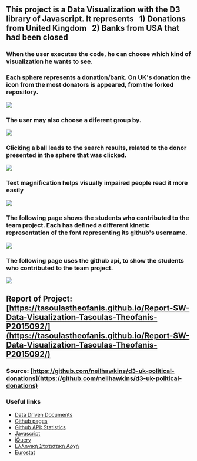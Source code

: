 ## This project is a Data Visualization with the D3 library of Javascript. It represents &nbsp;&nbsp;1) Donations from United Kingdom &nbsp;&nbsp;2) Banks from USA that had been closed

### When the user executes the code, he can choose which kind of visualization he wants to see. 
### Each sphere represents a donation/bank. On UK's donation the icon from the most donators is appeared, from the forked repository. 

<img src="https://i.imgur.com/Qj09L7b.png"/>  

### The user may also choose a diferent group by.

<img src="https://i.imgur.com/tqpRnFB.png"/>
  
### Clicking a ball leads to the search results, related to the donor presented in the sphere that was clicked.

<img src="https://i.imgur.com/g1bwDDT.png"/>  

### Text magnification helps visually impaired people read it more easily

<img src="https://i.imgur.com/ssfQUZg.png"/>  

### The following page shows the students who contributed to the team project. Each has defined a different kinetic representation of the font representing its github's username.

<img src="https://i.imgur.com/zqy63XT.gif"/>  

### The following page uses the github api, to show the students who contributed to the team project. 

<img src="https://i.imgur.com/E64zuIK.png"/> 

## Report of Project: [https://tasoulastheofanis.github.io/Report-SW-Data-Visualization-Tasoulas-Theofanis-P2015092/](https://tasoulastheofanis.github.io/Report-SW-Data-Visualization-Tasoulas-Theofanis-P2015092/)

### Source: [https://github.com/neilhawkins/d3-uk-political-donations](https://github.com/neilhawkins/d3-uk-political-donations)

### Useful links

* [Data Driven Documents](https://d3js.org/)
* [Github pages](https://pages.github.com/)
* [Github API: Statistics](https://developer.github.com/v3/repos/statistics/)
* [Javascript](https://www.javascript.com/)
* [jQuery](https://jquery.com/)
* [Ελληνική Στατιστική Αρχή](http://www.statistics.gr/)
* [Eurostat](http://ec.europa.eu/eurostat/)
